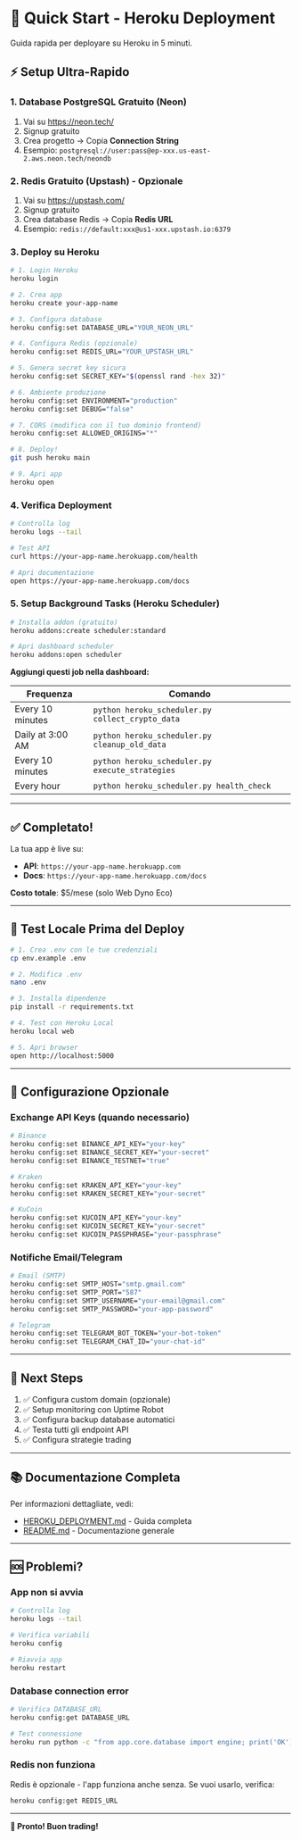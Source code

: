 # 🚀 Quick Start - Heroku Deployment

Guida rapida per deployare su Heroku in 5 minuti.

## ⚡ Setup Ultra-Rapido

### 1. Database PostgreSQL Gratuito (Neon)

1. Vai su https://neon.tech/
2. Signup gratuito
3. Crea progetto → Copia **Connection String**
4. Esempio: `postgresql://user:pass@ep-xxx.us-east-2.aws.neon.tech/neondb`

### 2. Redis Gratuito (Upstash) - Opzionale

1. Vai su https://upstash.com/
2. Signup gratuito  
3. Crea database Redis → Copia **Redis URL**
4. Esempio: `redis://default:xxx@us1-xxx.upstash.io:6379`

### 3. Deploy su Heroku

```bash
# 1. Login Heroku
heroku login

# 2. Crea app
heroku create your-app-name

# 3. Configura database
heroku config:set DATABASE_URL="YOUR_NEON_URL"

# 4. Configura Redis (opzionale)
heroku config:set REDIS_URL="YOUR_UPSTASH_URL"

# 5. Genera secret key sicura
heroku config:set SECRET_KEY="$(openssl rand -hex 32)"

# 6. Ambiente produzione
heroku config:set ENVIRONMENT="production"
heroku config:set DEBUG="false"

# 7. CORS (modifica con il tuo dominio frontend)
heroku config:set ALLOWED_ORIGINS="*"

# 8. Deploy!
git push heroku main

# 9. Apri app
heroku open
```

### 4. Verifica Deployment

```bash
# Controlla log
heroku logs --tail

# Test API
curl https://your-app-name.herokuapp.com/health

# Apri documentazione
open https://your-app-name.herokuapp.com/docs
```

### 5. Setup Background Tasks (Heroku Scheduler)

```bash
# Installa addon (gratuito)
heroku addons:create scheduler:standard

# Apri dashboard scheduler
heroku addons:open scheduler
```

**Aggiungi questi job nella dashboard:**

| Frequenza | Comando |
|-----------|---------|
| Every 10 minutes | `python heroku_scheduler.py collect_crypto_data` |
| Daily at 3:00 AM | `python heroku_scheduler.py cleanup_old_data` |
| Every 10 minutes | `python heroku_scheduler.py execute_strategies` |
| Every hour | `python heroku_scheduler.py health_check` |

---

## ✅ Completato!

La tua app è live su:
- **API**: `https://your-app-name.herokuapp.com`
- **Docs**: `https://your-app-name.herokuapp.com/docs`

**Costo totale**: $5/mese (solo Web Dyno Eco)

---

## 🧪 Test Locale Prima del Deploy

```bash
# 1. Crea .env con le tue credenziali
cp env.example .env

# 2. Modifica .env
nano .env

# 3. Installa dipendenze
pip install -r requirements.txt

# 4. Test con Heroku Local
heroku local web

# 5. Apri browser
open http://localhost:5000
```

---

## 🔧 Configurazione Opzionale

### Exchange API Keys (quando necessario)

```bash
# Binance
heroku config:set BINANCE_API_KEY="your-key"
heroku config:set BINANCE_SECRET_KEY="your-secret"
heroku config:set BINANCE_TESTNET="true"

# Kraken
heroku config:set KRAKEN_API_KEY="your-key"
heroku config:set KRAKEN_SECRET_KEY="your-secret"

# KuCoin
heroku config:set KUCOIN_API_KEY="your-key"
heroku config:set KUCOIN_SECRET_KEY="your-secret"
heroku config:set KUCOIN_PASSPHRASE="your-passphrase"
```

### Notifiche Email/Telegram

```bash
# Email (SMTP)
heroku config:set SMTP_HOST="smtp.gmail.com"
heroku config:set SMTP_PORT="587"
heroku config:set SMTP_USERNAME="your-email@gmail.com"
heroku config:set SMTP_PASSWORD="your-app-password"

# Telegram
heroku config:set TELEGRAM_BOT_TOKEN="your-bot-token"
heroku config:set TELEGRAM_CHAT_ID="your-chat-id"
```

---

## 🎯 Next Steps

1. ✅ Configura custom domain (opzionale)
2. ✅ Setup monitoring con Uptime Robot
3. ✅ Configura backup database automatici
4. ✅ Testa tutti gli endpoint API
5. ✅ Configura strategie trading

---

## 📚 Documentazione Completa

Per informazioni dettagliate, vedi:
- [HEROKU_DEPLOYMENT.md](HEROKU_DEPLOYMENT.md) - Guida completa
- [README.md](README.md) - Documentazione generale

---

## 🆘 Problemi?

### App non si avvia

```bash
# Controlla log
heroku logs --tail

# Verifica variabili
heroku config

# Riavvia app
heroku restart
```

### Database connection error

```bash
# Verifica DATABASE_URL
heroku config:get DATABASE_URL

# Test connessione
heroku run python -c "from app.core.database import engine; print('OK')"
```

### Redis non funziona

Redis è opzionale - l'app funziona anche senza.
Se vuoi usarlo, verifica:

```bash
heroku config:get REDIS_URL
```

---

**🎉 Pronto! Buon trading!**

